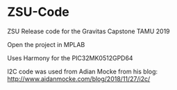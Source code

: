 # ZSU-Code
ZSU Release code for the Gravitas Capstone TAMU 2019

Open the project in MPLAB

Uses Harmony for the PIC32MK0512GPD64

I2C code was used from Adian Mocke from his blog: http://www.aidanmocke.com/blog/2018/11/27/i2c/

